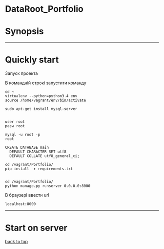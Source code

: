 # DataRoot_Portfolio

# Synopsis


---
# Quickly start

Запуск проекта

В командній строкі запустити команду

```console
cd ~
virtualenv --python=python3.4 env
source /home/vagrant/env/bin/activate

sudo apt-get install mysql-server


user root
pasw root

mysql -u root -p
root

CREATE DATABASE main
  DEFAULT CHARACTER SET utf8
  DEFAULT COLLATE utf8_general_ci;

cd /vagrant/Portfolio/
pip install -r requirements.txt


cd /vagrant/Portfolio/
python manage.py runserver 0.0.0.0:8000

```

В браузері ввести url

```console
localhost:8000
```

---
# Start on server

[back to top](#synopsis)

